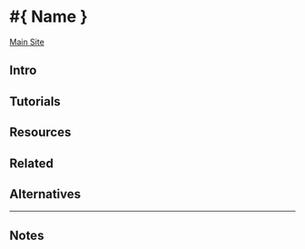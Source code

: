 # #{ Name }

[Main Site]() 

## Intro

## Tutorials

## Resources

## Related

## Alternatives

---

## Notes
